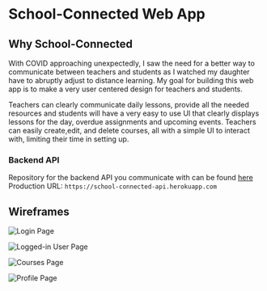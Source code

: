 # School-Connected Web App

## Why School-Connected
With COVID approaching unexpectedly, I saw the need for a better way to communicate between teachers and students as I watched my daughter have to abruptly adjust to distance learning. My goal for building this web app is to make a very user centered design for teachers and students. 

Teachers can clearly communicate daily lessons, provide all the needed resources and students will have a very easy to use UI that clearly displays lessons for the day, overdue assignments and upcoming events. Teachers can easily create,edit, and delete courses, all with a simple UI to interact with, limiting their time in setting up.

### Backend API
Repository for the backend API you communicate with can be found [here]('https://github.com/oscar-valen115/school-connected-api')  
Production URL: `https://school-connected-api.herokuapp.com`
## Wireframes

![Login Page]('assets/Wireframes/Wireframe_LoginPage_FullStackApp.png')

![Logged-in User Page]('assets/Wireframes/Wireframe_Logged_in_user_page_FullStackApp.png')

![Courses Page]('assets/Wireframes/Wireframe_courses_FullStackApp.png')

![Profile Page]('assets/Wireframes/Wireframe_ProfilePage_FullStackApp.png')

